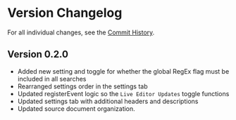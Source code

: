 # Version Changelog

For all individual changes, see the [Commit History](https://github.com/GlacialDrift/live-regex-replace/commits/master).

## Version 0.2.0

- Added new setting and toggle for whether the global RegEx flag must be included in all searches
- Rearranged settings order in the settings tab
- Updated registerEvent logic so the `Live Editor Updates` toggle functions
- Updated settings tab with additional headers and descriptions
- Updated source document organization.
